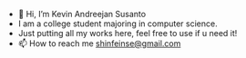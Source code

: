 - 👋 Hi, I’m Kevin Andreejan Susanto
- I am a college student majoring in computer science.
- Just putting all my works here, feel free to use if u need it!
- 📫 How to reach me shinfeinse@gmail.com

<!---
shinfeinse/shinfeinse is a ✨ special ✨ repository because its `README.md` (this file) appears on your GitHub profile.
You can click the Preview link to take a look at your changes.
--->
